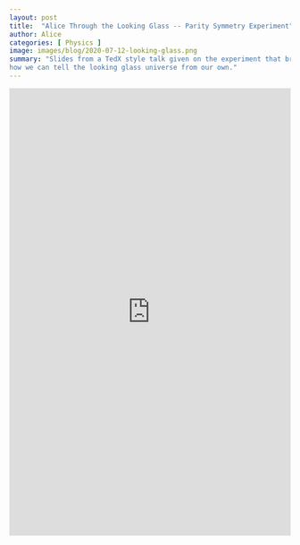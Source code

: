```yaml
---
layout: post
title:  "Alice Through the Looking Glass -- Parity Symmetry Experiment"
author: Alice
categories: [ Physics ]
image: images/blog/2020-07-12-looking-glass.png
summary: "Slides from a TedX style talk given on the experiment that broke parity symmetry, and 
how we can tell the looking glass universe from our own."
---
```


<embed src="https://drive.google.com/file/d/1SABsqYmq1tLoCJuawKPB1F0Mpq64RhAl/preview" width="100%" height ="800"/>